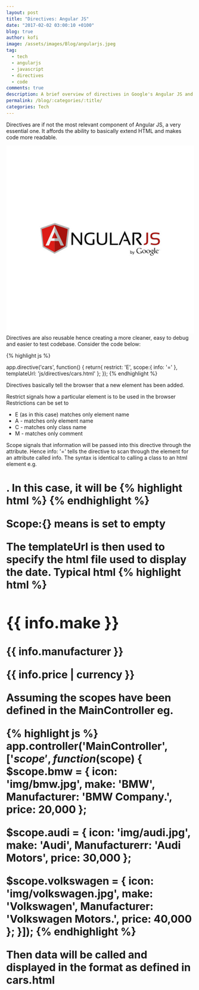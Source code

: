 ```yaml
---
layout: post
title: "Directives: Angular JS"
date: "2017-02-02 03:00:10 +0100"
blog: true
author: kofi
image: /assets/images/Blog/angularjs.jpeg
tag:
  - tech
  - angularjs
  - javascript
  - directives
  - code
comments: true
description: A brief overview of directives in Google's Angular JS and its use with the help of a simple example
permalink: /blog/:categories/:title/
categories: Tech
---
```



Directives are if not the most relevant component of Angular JS, a very essential one. It affords the ability to basically extend HTML and makes code more readable.

![Angular JS](/assets/images/Blog/googleangularjs.jpg)
Directives are also reusable hence creating a more cleaner, easy to debug and easier to test codebase. Consider the code below:

{% highlight js %}

app.directive('cars', function() {
    return{
       restrict: 'E',
       scope:{
       	info: '='
       },
       templateUrl: 'js/directives/cars.html'
      };
});
{% endhighlight %}


Directives basically tell the browser that a new element has been added.

Restrict signals how a particular element is to be used in the browser
Restrictions can be set to <br>

* E (as in this case) matches only element name
* A - matches only element name
* C - matches only class name
* M - matches only comment

Scope signals that information will be passed into this directive through the attribute.
Hence  info: '='  tells the directive to scan through the <cars> element for  an attribute called info.  The syntax is identical to calling a class to an html element e.g. <h1 class=”someclass”><h1>. In this case, it will be
{% highlight html %}
<cars info=”bmw”>
{% endhighlight %}

Scope:{} means is set to empty


The templateUrl is then used to specify the html file used to display the date. Typical html
{% highlight html %}
<h2 class="make">{{ info.make }}</h2>
<p class="manufacturer"> {{ info.manufacturer }}</p>
<p class="price"> {{ info.price | currency }}</p
{% endhighlight %}


Assuming the scopes have been defined in the MainController eg.




{% highlight js %}
app.controller('MainController', ['$scope', function($scope) {
  $scope.bmw = {
    icon: 'img/bmw.jpg',
    make: 'BMW',
    Manufacturer: 'BMW Company.',
    price: 20,000
  };

  $scope.audi = {
    icon: 'img/audi.jpg',
    make: 'Audi',
    Manufacturerr: 'Audi Motors',
    price: 30,000
  };

  $scope.volkswagen = {
    icon: 'img/volkswagen.jpg',
    make: 'Volkswagen',
    Manufacturer: 'Volkswagen Motors.',
    price: 40,000
  };
}]);
{% endhighlight %}


Then data will be called and displayed in the format as defined in cars.html
